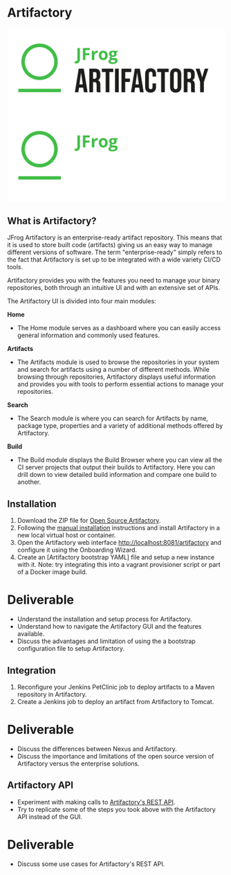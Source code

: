 # Artifactory

![](img5/artifactory_light.svg ':size=400px :class=light-mode-img-center')
![](img5/artifactory_dark.svg ':size=400px :class=dark-mode-img-center')

## What is Artifactory?

JFrog Artifactory is an enterprise-ready artifact repository. This means that it is used to store built code (artifacts) giving us an easy way to manage different versions of software. The term "enterprise-ready" simply refers to the fact that Artifactory is set up to be integrated with a wide variety CI/CD tools.

Artifactory provides you with the features you need to manage your binary repositories, both through an intuitive UI and with an extensive set of APIs.

The Artifactory UI is divided into four main modules:

**Home**
- The Home module serves as a dashboard where you can easily access general information and commonly used features.

**Artifacts**
- The Artifacts module is used to browse the repositories in your system and search for artifacts using a number of different methods. While browsing through repositories, Artifactory displays useful information and provides you with tools to perform essential actions to manage your repositories.

**Search**
- The Search module is where you can search for Artifacts by name, package type, properties and a variety of additional methods offered by Artifactory.

**Build**
- The Build module displays the Build Browser where you can view all the CI server projects that output their builds to Artifactory.  Here you can drill down to view detailed build information and compare one build to another.

## Installation

1. Download the ZIP file for [Open Source Artifactory](https://jfrog.com/open-source/).
2. Following the [manual installation](https://www.jfrog.com/confluence/display/RTF/Installing+on+Linux+Solaris+or+Mac+OS#InstallingonLinuxSolarisorMacOS-ManualInstallation) instructions and install Artifactory in a new local virtual host or container.
3. Open the Artifactory web interface [http://localhost:8081/artifactory](http://localhost:8081/artifactory) and configure it using the Onboarding Wizard.
4. Create an [Artifactory bootstrap YAML] file and setup a new instance with it. Note: try integrating this into a vagrant provisioner script or part of a Docker image build.

# Deliverable

- Understand the installation and setup process for Artifactory.
- Understand how to navigate the Artifactory GUI and the features available.
- Discuss the advantages and limitation of using the a bootstrap configuration file to setup Artifactory.

## Integration

1. Reconfigure your Jenkins PetClinic job to deploy artifacts to a Maven repository in Artifactory.
2. Create a Jenkins job to deploy an artifact from Artifactory to Tomcat.

# Deliverable

- Discuss the differences between Nexus and Artifactory.
- Discuss the importance and limitations of the open source version of Artifactory versus the enterprise solutions.

## Artifactory API

- Experiment with making calls to [Artifactory's REST API](https://www.jfrog.com/confluence/display/RTF/Artifactory+REST+API).
- Try to replicate some of the steps you took above with the Artifactory API instead of the GUI.

# Deliverable

- Discuss some use cases for Artifactory's REST API.
